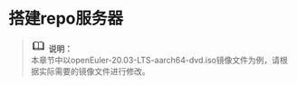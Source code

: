 # 搭建repo服务器<a name="ZH-CN_TOPIC_0229622742"></a>

>![](public_sys-resources/icon-note.gif) **说明：**   
>本章节中以openEuler-20.03-LTS-aarch64-dvd.iso镜像文件为例，请根据实际需要的镜像文件进行修改。  
